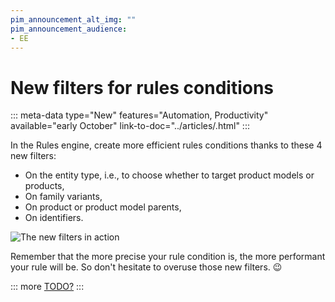 ```yaml
---
pim_announcement_alt_img: ""
pim_announcement_audience:
- EE
---
```


# New filters for rules conditions
::: meta-data type="New" features="Automation, Productivity" available="early October" link-to-doc="../articles/.html"
:::

In the Rules engine, create more efficient rules conditions thanks to these 4 new filters:
- On the entity type, i.e., to choose whether to target product models or products,
- On family variants,
- On product or product model parents,
- On identifiers.

![The new filters in action](../img/new-filters-for-rules-conditions.png)

Remember that the more precise your rule condition is, the more performant your rule will be. So don't hesitate to overuse those new filters. 😉

::: more
[TODO?](../articles/TODO.html)
:::
